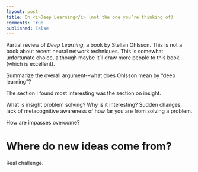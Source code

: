 ```yaml
---
layout: post
title: On <i>Deep Learning</i> (not the one you’re thinking of)
comments: True
published: False
---
```


Partial review of *Deep Learning*, a book by Stellan Ohlsson. This is not a book about recent neural network techniques. This is somewhat unfortunate choice, although maybe it’ll draw more people to this book (which is excellent).

Summarize the overall argument--what does Ohlsson mean by “deep learning”? 

The section I found most interesting was the section on insight. 

What is insight problem solving? Why is it interesting? Sudden changes, lack of metacognitive awareness of how far you are from solving a problem. 

How are impasses overcome?


# Where do new ideas come from?

Real challenge.
